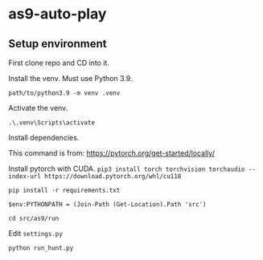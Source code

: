 # as9-auto-play

## Setup environment

First clone repo and CD into it.

Install the venv. Must use Python 3.9.

`path/to/python3.9 -m venv .venv`

Activate the venv.

`.\.venv\Scripts\activate`

Install dependencies.

This command is from: https://pytorch.org/get-started/locally/

Install pytorch with CUDA.
`pip3 install torch torchvision torchaudio --index-url https://download.pytorch.org/whl/cu118`

`pip install -r requirements.txt`

`$env:PYTHONPATH = (Join-Path (Get-Location).Path 'src')`

`cd src/as9/run`

Edit `settings.py`

`python run_hunt.py`
